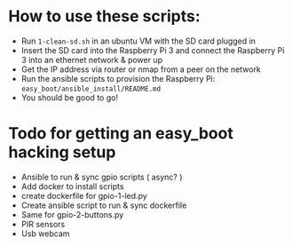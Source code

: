 # How to use these scripts:
  * Run `1-clean-sd.sh` in an ubuntu VM with the SD card plugged in
  * Insert the SD card into the Raspberry Pi 3 and connect the Raspberry Pi 3 into an ethernet network & power up
  * Get the IP address via router or nmap from a peer on the network
  * Run the ansible scripts to provision the Raspberry Pi: `easy_boot/ansible_install/README.md`
  * You should be good to go!



# Todo for getting an easy_boot hacking setup
  * Ansible to run & sync gpio scripts ( async? )
  * Add docker to install scripts
  * create dockerfile for gpio-1-led.py
  * Create ansible script to run & sync dockerfile
  * Same for gpio-2-buttons.py
  * PIR sensors
  * Usb webcam
